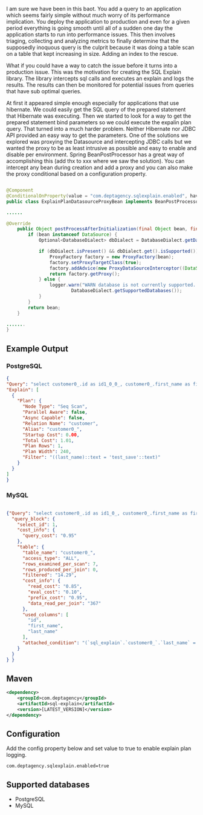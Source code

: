 I am sure we have been in this baot. You add a query to an application which seems fairly simple without much worry of its performance implication. You deploy the application to production and even for a given period everything is going smooth until all of a sudden one day the application starts to run into performance issues. This then involves triaging, collecting and analyzing metrics to finally determine that the supposedly inoquous query is the culprit because it was doing a table scan on a table that kept increasing in size. Adding an index to the rescue.

What if you could have a way to catch the issue before it turns into a production issue. This was the motivation for creating the SQL Explain library. The library intercepts sql calls and executes an explain and logs the results. The results can then be monitored for potential issues from queries that have sub optimal queries.

At first it appeared simple enough especially for applications that use hibernate. We could easily get the SQL query of the prepared statement that Hibernate was executing. Then we started to look for a way to get the prepared statement bind parameters so we could execute the expalin plan query. That turned into a much harder problem. Neither Hibernate nor JDBC API provided an easy way to get the parameters. One of the solutions we explored was proxying the Datasource and intercepting JDBC calls but we wanted the proxy to be as least intrusive as possible and easy to enable and disable per environment. Spring BeanPostProcessor has a great way of accomplishing this (add thx to xxx where we saw the solution). You can intercept any bean during creation and add a proxy and you can also make the proxy conditional based on a configuration property.

```java

@Component
@ConditionalOnProperty(value = "com.deptagency.sqlexplain.enabled", havingValue = "true")
public class ExplainPlanDatasourceProxyBean implements BeanPostProcessor {

......

@Override
    public Object postProcessAfterInitialization(final Object bean, final String beanName) throws BeansException {
        if (bean instanceof DataSource) {
            Optional<DatabaseDialect> dbDialect = DatabaseDialect.getDatabaseDialectByURL(jdbcURL);

            if (dbDialect.isPresent() && dbDialect.get().isSupported()) {
                ProxyFactory factory = new ProxyFactory(bean);
                factory.setProxyTargetClass(true);
                factory.addAdvice(new ProxyDataSourceInterceptor((DataSource) bean, dbDialect.get()));
                return factory.getProxy();
            } else {
                logger.warn("WARN database is not currently supported. Currently supported databases include {} ",
                        DatabaseDialect.getSupportedDatabases());
            }
        }
        return bean;
    }

.......
}

```

## Example Output

### PostgreSQL

```json
{
"Query": "select customer0_.id as id1_0_0_, customer0_.first_name as first_na2_0_0_, customer0_.last_name as last_nam3_0_0_ from customer customer0_ where customer0_.id=?" ,
"Explain": [
  {
    "Plan": {
      "Node Type": "Seq Scan",
      "Parallel Aware": false,
      "Async Capable": false,
      "Relation Name": "customer",
      "Alias": "customer0_",
      "Startup Cost": 0.00,
      "Total Cost": 1.01,
      "Plan Rows": 1,
      "Plan Width": 240,
      "Filter": "((last_name)::text = 'test_save'::text)"
    }
  }
]
}
```
### MySQL

```json

{"Query": "select customer0_.id as id1_0_, customer0_.first_name as first_na2_0_, customer0_.last_name as last_nam3_0_ from customer customer0_ where customer0_.last_name=?" ,"Explain": {
  "query_block": {
    "select_id": 1,
    "cost_info": {
      "query_cost": "0.95"
    },
    "table": {
      "table_name": "customer0_",
      "access_type": "ALL",
      "rows_examined_per_scan": 7,
      "rows_produced_per_join": 0,
      "filtered": "14.29",
      "cost_info": {
        "read_cost": "0.85",
        "eval_cost": "0.10",
        "prefix_cost": "0.95",
        "data_read_per_join": "367"
      },
      "used_columns": [
        "id",
        "first_name",
        "last_name"
      ],
      "attached_condition": "(`sql_explain`.`customer0_`.`last_name` = 'test_save')"
    }
  }
} }

```
## Maven
```xml
<dependency>
	<groupId>com.deptagency</groupId>
	<artifactId>sql-explain</artifactId>
	<version>[LATEST_VERSION]</version>
</dependency>
```

## Configuration
Add the config property below and set value to true to enable explain plan logging.
```
com.deptagency.sqlexplain.enabled=true
```

## Supported databases

- PostgreSQL
- MySQL